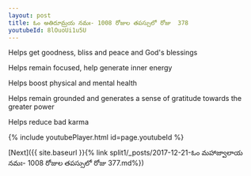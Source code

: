 ```yaml
---
layout: post
title: ఓం అతిదూమ్రయ నమః- 1008 రోజుల తపస్సులో రోజు  378
youtubeId: 8lOuoUi1u5U
---
```

 
 
Helps get goodness, bliss and peace and God's blessings
 
Helps remain focused, help generate inner energy 
 
Helps boost physical and mental health 
 
Helps remain grounded and generates a sense of gratitude towards the greater power 
 
Helps reduce bad karma
 
 
 
 


{% include youtubePlayer.html id=page.youtubeId %}
 
[Next]({{ site.baseurl }}{% link  split1/_posts/2017-12-21-ఓం మహాజ్వాలాయ నమః- 1008 రోజుల తపస్సులో రోజు  377.md%})
 
